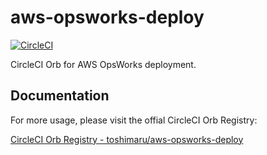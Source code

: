 # aws-opsworks-deploy

[![CircleCI](https://circleci.com/gh/toshimaru/aws-opsworks-deploy.svg?style=svg)](https://circleci.com/gh/toshimaru/aws-opsworks-deploy)

CircleCI Orb for AWS OpsWorks deployment.

## Documentation

For more usage, please visit the offial CircleCI Orb Registry:

[CircleCI Orb Registry - toshimaru/aws-opsworks-deploy](https://circleci.com/orbs/registry/orb/toshimaru/aws-opsworks-deploy)
